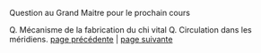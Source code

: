 Question au Grand Maitre pour le prochain cours

Q.  Mécanisme de la fabrication du chi vital
Q. Circulation dans les méridiens.
[page précédente](2024-04-07-01.md) | [page suivante](2024-04-07-03.md)